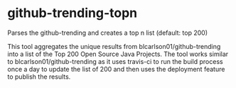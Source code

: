 # github-trending-topn
Parses the github-trending and creates a top n list (default: top 200)

This tool aggregates the unique results from blcarlson01/github-trending into a list of the Top 200 Open Source Java Projects.  The tool works similar to blcarlson01/github-trending as it uses travis-ci to run the build process once a day to update the list of 200 and then uses the deployment feature to publish the results.
